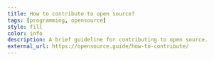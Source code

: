 ```yaml
---
title: How to contribute to open source?
tags: [programming, opensource]
style: fill
color: info
description: A brief guideline for contributing to open source.
external_url: https://opensource.guide/how-to-contribute/
---
```

